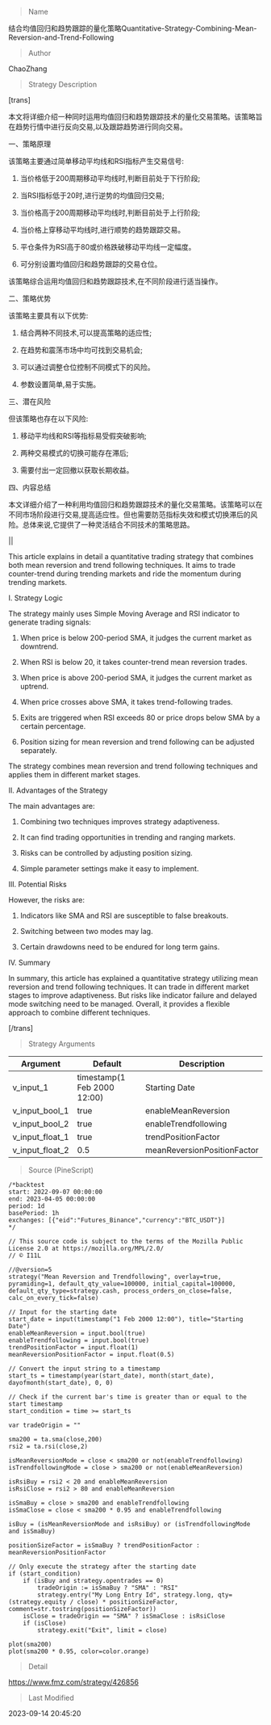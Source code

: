 
> Name

结合均值回归和趋势跟踪的量化策略Quantitative-Strategy-Combining-Mean-Reversion-and-Trend-Following

> Author

ChaoZhang

> Strategy Description


[trans]

本文将详细介绍一种同时运用均值回归和趋势跟踪技术的量化交易策略。该策略旨在趋势行情中进行反向交易,以及跟踪趋势进行同向交易。

一、策略原理

该策略主要通过简单移动平均线和RSI指标产生交易信号:

1. 当价格低于200周期移动平均线时,判断目前处于下行阶段;

2. 当RSI指标低于20时,进行逆势的均值回归交易; 

3. 当价格高于200周期移动平均线时,判断目前处于上行阶段;

4. 当价格上穿移动平均线时,进行顺势的趋势跟踪交易。

5. 平仓条件为RSI高于80或价格跌破移动平均线一定幅度。

6. 可分别设置均值回归和趋势跟踪的交易仓位。

该策略综合运用均值回归和趋势跟踪技术,在不同阶段进行适当操作。

二、策略优势

该策略主要具有以下优势:

1. 结合两种不同技术,可以提高策略的适应性;

2. 在趋势和震荡市场中均可找到交易机会;

3. 可以通过调整仓位控制不同模式下的风险。

4. 参数设置简单,易于实施。

三、潜在风险

但该策略也存在以下风险:

1. 移动平均线和RSI等指标易受假突破影响;

2. 两种交易模式的切换可能存在滞后;

3. 需要付出一定回撤以获取长期收益。

四、内容总结

本文详细介绍了一种利用均值回归和趋势跟踪技术的量化交易策略。该策略可以在不同市场阶段进行交易,提高适应性。但也需要防范指标失效和模式切换滞后的风险。总体来说,它提供了一种灵活结合不同技术的策略思路。

||

This article explains in detail a quantitative trading strategy that combines both mean reversion and trend following techniques. It aims to trade counter-trend during trending markets and ride the momentum during trending markets.

I. Strategy Logic  

The strategy mainly uses Simple Moving Average and RSI indicator to generate trading signals:

1. When price is below 200-period SMA, it judges the current market as downtrend.

2. When RSI is below 20, it takes counter-trend mean reversion trades.

3. When price is above 200-period SMA, it judges the current market as uptrend. 

4. When price crosses above SMA, it takes trend-following trades.

5. Exits are triggered when RSI exceeds 80 or price drops below SMA by a certain percentage.

6. Position sizing for mean reversion and trend following can be adjusted separately. 

The strategy combines mean reversion and trend following techniques and applies them in different market stages.

II. Advantages of the Strategy

The main advantages are:

1. Combining two techniques improves strategy adaptiveness.

2. It can find trading opportunities in trending and ranging markets.

3. Risks can be controlled by adjusting position sizing. 

4. Simple parameter settings make it easy to implement.

III. Potential Risks

However, the risks are:

1. Indicators like SMA and RSI are susceptible to false breakouts.

2. Switching between two modes may lag. 

3. Certain drawdowns need to be endured for long term gains.

IV. Summary  

In summary, this article has explained a quantitative strategy utilizing mean reversion and trend following techniques. It can trade in different market stages to improve adaptiveness. But risks like indicator failure and delayed mode switching need to be managed. Overall, it provides a flexible approach to combine different techniques.

[/trans]

> Strategy Arguments



|Argument|Default|Description|
|----|----|----|
|v_input_1|timestamp(1 Feb 2000 12:00)|Starting Date|
|v_input_bool_1|true|enableMeanReversion|
|v_input_bool_2|true|enableTrendfollowing|
|v_input_float_1|true|trendPositionFactor|
|v_input_float_2|0.5|meanReversionPositionFactor|


> Source (PineScript)

``` pinescript
/*backtest
start: 2022-09-07 00:00:00
end: 2023-04-05 00:00:00
period: 1d
basePeriod: 1h
exchanges: [{"eid":"Futures_Binance","currency":"BTC_USDT"}]
*/

// This source code is subject to the terms of the Mozilla Public License 2.0 at https://mozilla.org/MPL/2.0/
// © I11L

//@version=5
strategy("Mean Reversion and Trendfollowing", overlay=true, pyramiding=1, default_qty_value=100000, initial_capital=100000, default_qty_type=strategy.cash, process_orders_on_close=false, calc_on_every_tick=false)

// Input for the starting date
start_date = input(timestamp("1 Feb 2000 12:00"), title="Starting Date")
enableMeanReversion = input.bool(true)
enableTrendfollowing = input.bool(true)
trendPositionFactor = input.float(1)
meanReversionPositionFactor = input.float(0.5)

// Convert the input string to a timestamp
start_ts = timestamp(year(start_date), month(start_date), dayofmonth(start_date), 0, 0)

// Check if the current bar's time is greater than or equal to the start timestamp
start_condition = time >= start_ts

var tradeOrigin = ""

sma200 = ta.sma(close,200)
rsi2 = ta.rsi(close,2)

isMeanReversionMode = close < sma200 or not(enableTrendfollowing)
isTrendfollowingMode = close > sma200 or not(enableMeanReversion)

isRsiBuy = rsi2 < 20 and enableMeanReversion
isRsiClose = rsi2 > 80 and enableMeanReversion

isSmaBuy = close > sma200 and enableTrendfollowing
isSmaClose = close < sma200 * 0.95 and enableTrendfollowing

isBuy = (isMeanReversionMode and isRsiBuy) or (isTrendfollowingMode and isSmaBuy)

positionSizeFactor = isSmaBuy ? trendPositionFactor : meanReversionPositionFactor

// Only execute the strategy after the starting date
if (start_condition)
    if (isBuy and strategy.opentrades == 0)
        tradeOrigin := isSmaBuy ? "SMA" : "RSI"
        strategy.entry("My Long Entry Id", strategy.long, qty=(strategy.equity / close) * positionSizeFactor, comment=str.tostring(positionSizeFactor))
    isClose = tradeOrigin == "SMA" ? isSmaClose : isRsiClose
    if (isClose)
        strategy.exit("Exit", limit = close)

plot(sma200)
plot(sma200 * 0.95, color=color.orange)
```

> Detail

https://www.fmz.com/strategy/426856

> Last Modified

2023-09-14 20:45:20
